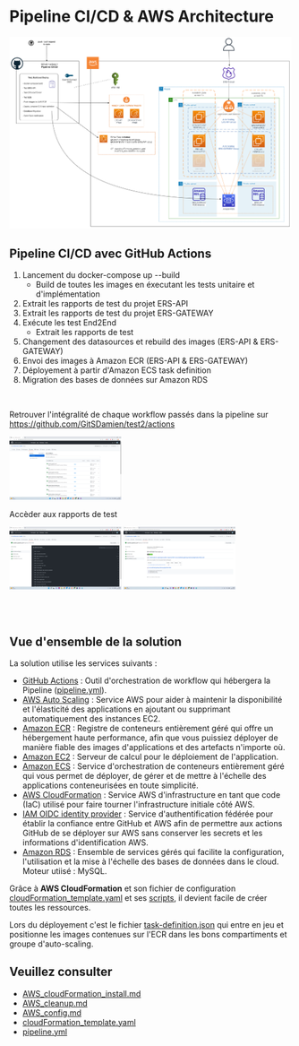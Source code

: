 # Pipeline CI/CD & AWS Architecture

[![Architecture AWS](./images/AWS_Architecture.png)](./docs/AWS_Architecture.md)

## Pipeline CI/CD avec GitHub Actions

1. Lancement du docker-compose up --build
    - Build de toutes les images en éxecutant les tests unitaire et d'implémentation
2. Extrait les rapports de test du projet ERS-API
3. Extrait les rapports de test du projet ERS-GATEWAY
4. Exécute les test End2End
    - Extrait les rapports de test
5. Changement des datasources et rebuild des images (ERS-API & ERS-GATEWAY)
6. Envoi des images à Amazon ECR (ERS-API & ERS-GATEWAY)
7. Déployement à partir d'Amazon ECS task definition
8. Migration des bases de données sur Amazon RDS

<br>

Retrouver l'intégralité de chaque workflow passés dans la pipeline sur https://github.com/GitSDamien/test2/actions

[<img src="./images/GitHubActions_workflows.png" alt="GitHubActions_workflows" width="200"/>](https://github.com/GitSDamien/test2/actions)


Accèder aux rapports de test

[<img src="./images/GitHubActions_pipelineDetails.png" alt="GitHubActions_pipelineDetails" width="200"/>](./images/GitHubActions_pipelineDetails.png)
[<img src="./images/GitHubActions_testResults.png" alt="GitHubActions_testResults" width="200"/>](./images/GitHubActions_testResults.png)


<br>
<br>


## Vue d'ensemble de la solution

La solution utilise les services suivants :

- [GitHub Actions](https://docs.github.com/en/actions) : Outil d'orchestration de workflow qui hébergera la Pipeline ([pipeline.yml](../.github/workflows/pipeline.yml)).
- [AWS Auto Scaling](https://aws.amazon.com/ec2/autoscaling/) : Service AWS pour aider à maintenir la disponibilité et l'élasticité des applications en ajoutant ou supprimant automatiquement des instances EC2.
- [Amazon ECR](https://aws.amazon.com/fr/ecr/) : Registre de conteneurs entièrement géré qui offre un hébergement haute performance, afin que vous puissiez déployer de manière fiable des images d'applications et des artefacts n'importe où.
- [Amazon EC2](https://docs.aws.amazon.com/ec2/index.html?nc2=h_ql_doc_ec2#amazon-ec2) : Serveur de calcul pour le déploiement de l'application.
- [Amazon ECS](https://aws.amazon.com/fr/ecs/) : Service d'orchestration de conteneurs entièrement géré qui vous permet de déployer, de gérer et de mettre à l'échelle des applications conteneurisées en toute simplicité.
- [AWS CloudFormation](https://aws.amazon.com/cloudformation/) : Service AWS d'infrastructure en tant que code (IaC) utilisé pour faire tourner l'infrastructure initiale côté AWS.
- [IAM OIDC identity provider](https://docs.aws.amazon.com/IAM/latest/UserGuide/id_roles_providers_create_oidc.html) : Service d'authentification fédérée pour établir la confiance entre GitHub et AWS afin de permettre aux actions GitHub de se déployer sur AWS sans conserver les secrets et les informations d'identification AWS.
- [Amazon RDS](https://aws.amazon.com/fr/rds) : Ensemble de services gérés qui facilite la configuration, l'utilisation et la mise à l'échelle des bases de données dans le cloud. Moteur utiisé : MySQL.


Grâce à **AWS CloudFormation** et son fichier de configuration [cloudFormation_template.yaml](../aws/cloudFormation_template.yaml) et ses [scripts](../aws/scripts/), il devient facile de créer toutes les ressources. 

Lors du déployement c'est le fichier [task-definition.json](../aws/) qui entre en jeu et positionne les images contenues sur l'ECR dans les bons compartiments et groupe d'auto-scaling.


## Veuillez consulter 
- [AWS_cloudFormation_install.md](./AWS_cloudFormation_install.md)
- [AWS_cleanup.md](./AWS_cleanup.md)
- [AWS_config.md](../aws/AWS_config.md)
- [cloudFormation_template.yaml](../aws/cloudFormation_template.yaml)
- [pipeline.yml](../.github/workflows/pipeline.yml)








































